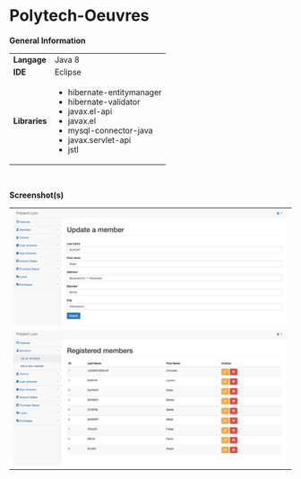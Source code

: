 # Polytech-Oeuvres

<b>General Information</b>
<br>
<table>
  <tr>
    <td><b>Langage</b></td>
    <td>Java 8</td>
  </tr>
  <tr>
    <td><b>IDE</b></td>
    <td>Eclipse</td>
  </tr>
  <tr>
    <td>
      <b>Libraries</b>
    </td>
    <td>
      <ul>
        <li>hibernate-entitymanager</li>
        <li>hibernate-validator</li>
        <li>javax.el-api</li>
        <li>javax.el</li>
        <li>mysql-connector-java</li>
        <li>javax.servlet-api</li>
        <li>jstl</li>
      </ul>
    </td>
  </tr>
</table>

<br>

<b>Screenshot(s)</b>
<br>
<table>
  <tr>
    <td><img src="screenshot-1.png" alt="Screenshot 1"/></td>
  </tr>
  <tr>
    <td><img src="screenshot-2.png" alt="Screenshot2"/></td>
  </tr>
</table>
